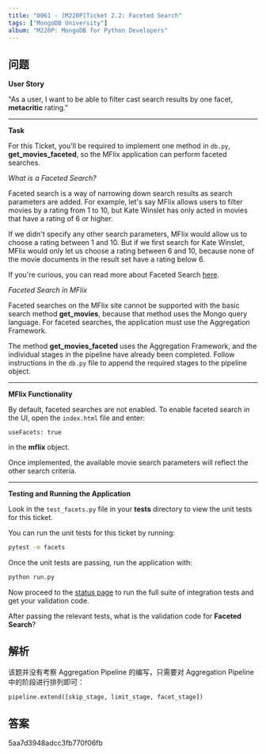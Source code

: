 ```yaml
---
title: "0061 - [M220P]Ticket 2.2: Faceted Search"
tags: ["MongoDB University"]
album: "M220P: MongoDB for Python Developers"
---
```


## 问题

**User Story**

"As a user, I want to be able to filter cast search results by one facet, **metacritic** rating."

---

**Task**

For this Ticket, you'll be required to implement one method in `db.py`, **get_movies_faceted**, so the MFlix application can perform faceted searches.

_What is a Faceted Search?_

Faceted search is a way of narrowing down search results as search parameters are added. For example, let's say MFlix allows users to filter movies by a rating from 1 to 10, but Kate Winslet has only acted in movies that have a rating of 6 or higher.

If we didn't specify any other search parameters, MFlix would allow us to choose a rating between 1 and 10. But if we first search for Kate Winslet, MFlix would only let us choose a rating between 6 and 10, because none of the movie documents in the result set have a rating below 6.

If you're curious, you can read more about Faceted Search [here](https://en.wikipedia.org/wiki/Faceted_search).

_Faceted Search in MFlix_

Faceted searches on the MFlix site cannot be supported with the basic search method **get_movies**, because that method uses the Mongo query language. For faceted searches, the application must use the Aggregation Framework.

The method **get_movies_faceted** uses the Aggregation Framework, and the individual stages in the pipeline have already been completed. Follow instructions in the `db.py` file to append the required stages to the pipeline object.

---

**MFlix Functionality**

By default, faceted searches are not enabled. To enable faceted search in the UI, open the `index.html` file and enter:

```
useFacets: true
```

in the **mflix** object.

Once implemented, the available movie search parameters will reflect the other search criteria.

---

**Testing and Running the Application**

Look in the `test_facets.py` file in your **tests** directory to view the unit tests for this ticket.

You can run the unit tests for this ticket by running:

```bash
pytest -m facets
```

Once the unit tests are passing, run the application with:

```bash
python run.py
```

Now proceed to the [status page](http://localhost:5000/status) to run the full suite of integration tests and get your validation code.

After passing the relevant tests, what is the validation code for **Faceted Search**?

<!--more-->

## 解析

该题并没有考察 Aggregation Pipeline 的编写，只需要对 Aggregation Pipeline 中的阶段进行排列即可：

```py
pipeline.extend([skip_stage, limit_stage, facet_stage])
```

## 答案

5aa7d3948adcc3fb770f06fb
